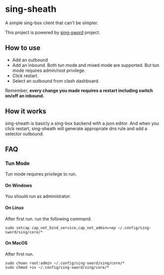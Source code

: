 # sing-sheath

A simple sing-box client that can't be simpler.

This project is powered by [sing-sword](https://github.com/zzzgydi/sing-sword) project.

## How to use

- Add an outbound
- Add an inbound. Both tun mode and mixed mode are supported. But tun mode requires admin/root privilege.
- Click restart.
- Select an outbound from clash dashboard.

Remember, **every change you made requires a restart including switch on/off an inbound.**

## How it works

sing-sheath is basicly a sing-box backend with a json editor. And when you click restart, sing-sheath will generate appropriate dns rule and add a selector outbound.

## FAQ

### Tun Mode

Tun mode requires privilege to run.

#### On Windows

You should run as administrator.

#### On Linux

After first run. run the following command.

```
sudo setcap cap_net_bind_service,cap_net_admin=+ep ~/.config/sing-sword/sing/core/*
```

#### On MacOS

After first run.

```
sudo chown root:admin ~/.config/sing-sword/sing/core/*
sudo chmod +sx ~/.config/sing-sword/sing/core/*
```

